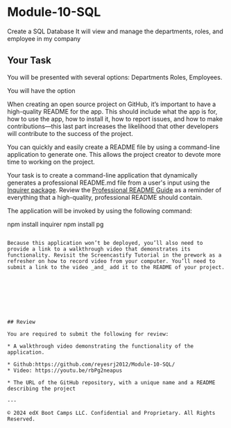 # Module-10-SQL

Create a SQL Database 
It will view and manage the departments, roles, and employee in my company

## Your Task

You will be presented with several options: 
Departments 
Roles, 
Employees. 

You will have the option 


When creating an open source project on GitHub, it’s important to have a high-quality README for the app. This should include what the app is for, how to use the app, how to install it, how to report issues, and how to make contributions&mdash;this last part increases the likelihood that other developers will contribute to the success of the project. 

You can quickly and easily create a README file by using a command-line application to generate one. This allows the project creator to devote more time to working on the project.

Your task is to create a command-line application that dynamically generates a professional README.md file from a user's input using the [Inquirer package](https://www.npmjs.com/package/inquirer). Review the [Professional README Guide](https://coding-boot-camp.github.io/full-stack/github/professional-readme-guide) as a reminder of everything that a high-quality, professional README should contain. 

The application will be invoked by using the following command:

npm install inquirer
npm install pg 
```

Because this application won’t be deployed, you’ll also need to provide a link to a walkthrough video that demonstrates its functionality. Revisit the Screencastify Tutorial in the prework as a refresher on how to record video from your computer. You’ll need to submit a link to the video _and_ add it to the README of your project.








## Review

You are required to submit the following for review:

* A walkthrough video demonstrating the functionality of the application.

* Github:https://github.com/reyesrj2012/Module-10-SQL/
* Video: https://youtu.be/rbPg2neapus 

* The URL of the GitHub repository, with a unique name and a README describing the project

---

© 2024 edX Boot Camps LLC. Confidential and Proprietary. All Rights Reserved.
